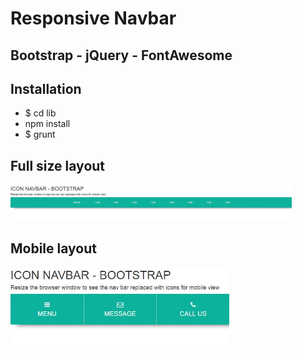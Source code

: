 # Responsive Navbar
## Bootstrap - jQuery - FontAwesome

## Installation
* $ cd lib
* npm install
* $ grunt

<p align="center">
<h2>Full size layout</h2>
  <img src="images/fullwidth.jpg" width="450"/>
  <br />
  <h2>Mobile layout</h2>
  <img src="images/mobile-view.JPG" width="350"/>
</p>
